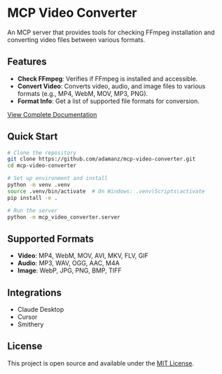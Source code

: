 # MCP Video Converter

An MCP server that provides tools for checking FFmpeg installation and converting video files between various formats.

## Features

- **Check FFmpeg**: Verifies if FFmpeg is installed and accessible.
- **Convert Video**: Converts video, audio, and image files to various formats (e.g., MP4, WebM, MOV, MP3, PNG).
- **Format Info**: Get a list of supported file formats for conversion.

[View Complete Documentation](README.md)

## Quick Start

```bash
# Clone the repository
git clone https://github.com/adamanz/mcp-video-converter.git
cd mcp-video-converter

# Set up environment and install
python -m venv .venv
source .venv/bin/activate  # On Windows: .venv\Scripts\activate
pip install -e .

# Run the server
python -m mcp_video_converter.server
```

## Supported Formats

- **Video**: MP4, WebM, MOV, AVI, MKV, FLV, GIF
- **Audio**: MP3, WAV, OGG, AAC, M4A
- **Image**: WebP, JPG, PNG, BMP, TIFF

## Integrations

- Claude Desktop 
- Cursor
- Smithery

## License

This project is open source and available under the [MIT License](LICENSE).